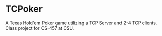 # TCPoker
A Texas Hold'em Poker game utilizing a TCP Server and 2-4 TCP clients. Class project for CS-457 at CSU. 
